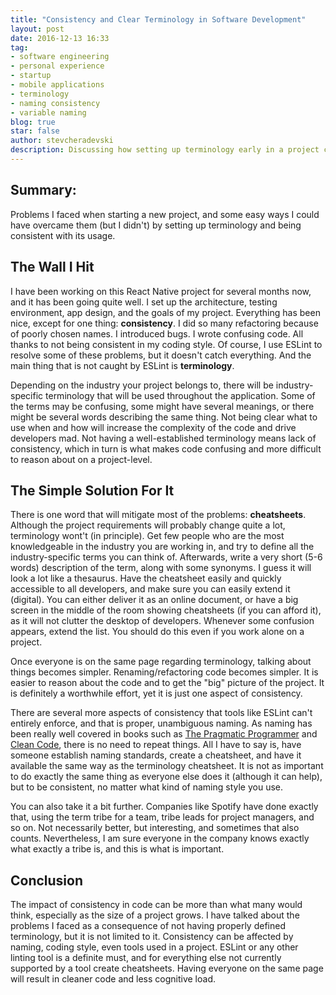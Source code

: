 ```yaml
---
title: "Consistency and Clear Terminology in Software Development"
layout: post
date: 2016-12-13 16:33
tag:
- software engineering
- personal experience
- startup
- mobile applications
- terminology
- naming consistency
- variable naming
blog: true
star: false
author: stevcheradevski
description: Discussing how setting up terminology early in a project can improve consistency and decrease cognitive load.
---
```


## Summary:

Problems I faced when starting a new project, and some easy ways I could have overcame them (but I didn't) by setting up terminology and being consistent with its usage.

## The Wall I Hit

I have been working on this React Native project for several months now, and it has been going quite well. I set up the architecture, testing environment, app design, and the goals of my project. Everything has been nice, except for one thing: **consistency**. I did so many refactoring because of poorly chosen names. I introduced bugs. I wrote confusing code. All thanks to not being consistent in my coding style. Of course, I use ESLint to resolve some of these problems, but it doesn't catch everything. And the main thing that is not caught by ESLint is **terminology**.

Depending on the industry your project belongs to, there will be industry-specific terminology that will be used throughout the application. Some of the terms may be confusing, some might have several meanings, or there might be several words describing the same thing. Not being clear what to use when and how will increase the complexity of the code and drive developers mad. Not having a well-established terminology means lack of consistency, which in turn is what makes code confusing and more difficult to reason about on a project-level.

## The Simple Solution For It

There is one word that will mitigate most of the problems: **cheatsheets**. Although the project requirements will probably change quite a lot, terminology wont't (in principle). Get few people who are the most knowledgeable in the industry you are working in, and try to define all the industry-specific terms you can think of. Afterwards, write a very short (5-6 words) description of the term, along with some synonyms. I guess it will look a lot like a thesaurus. Have the cheatsheet easily and quickly accessible to all developers, and make sure you can easily extend it (digital). You can either deliver it as an online document, or have a big screen in the middle of the room showing cheatsheets (if you can afford it), as it will not clutter the desktop of developers. Whenever some confusion appears, extend the list. You should do this even if you work alone on a project.

Once everyone is on the same page regarding terminology, talking about things becomes simpler. Renaming/refactoring code becomes simpler. It is easier to reason about the code and to get the "big" picture of the project. It is definitely a worthwhile effort, yet it is just one aspect of consistency.  

There are several more aspects of consistency that tools like ESLint can't entirely enforce, and that is proper, unambiguous naming. As naming has been really well covered in books such as [The Pragmatic Programmer](https://en.wikipedia.org/wiki/The_Pragmatic_Programmer) and [Clean Code](https://www.amazon.com/Clean-Code-Handbook-Software-Craftsmanship/dp/0132350882), there is no need to repeat things. All I have to say is, have someone establish naming standards, create a cheatsheet, and have it available the same way as the terminology cheatsheet. It is not as important to do exactly the same thing as everyone else does it (although it can help), but to be consistent, no matter what kind of naming style you use.

You can also take it a bit further. Companies like Spotify have done exactly that, using the term tribe for a team, tribe leads for project managers, and so on. Not necessarily better, but interesting, and sometimes that also counts. Nevertheless, I am sure everyone in the company knows exactly what exactly a tribe is, and this is what is important.

## Conclusion

The impact of consistency in code can be more than what many would think, especially as the size of a project grows. I have talked about the problems I faced as a consequence of not having properly defined terminology, but it is not limited to it. Consistency can be affected by naming, coding style, even tools used in a project. ESLint or any other linting tool is a definite must, and for everything else not currently supported by a tool create cheatsheets. Having everyone on the same page will result in cleaner code and less cognitive load.
